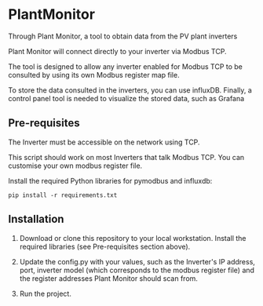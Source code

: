 # PlantMonitor

Through Plant Monitor, a tool to obtain data from the PV plant inverters

Plant Monitor will connect directly to your inverter via Modbus TCP.

The tool is designed to allow any inverter enabled for Modbus TCP to be consulted by
using its own Modbus register map file.

To store the data consulted in the inverters, you can use influxDB. Finally, a control panel tool is needed to visualize the stored data, such as Grafana

## Pre-requisites

The Inverter must be accessible on the network using TCP.

This script should work on most Inverters that talk Modbus TCP. You can 
customise your own modbus register file.

Install the required Python libraries for pymodbus and influxdb:

```
pip install -r requirements.txt
```

## Installation

1. Download or clone this repository to your local workstation. Install the 
required libraries (see Pre-requisites section above).

2. Update the config.py with your values, such as the Inverter's IP address, 
port, inverter model (which corresponds to the modbus register file) and the
register addresses Plant Monitor should scan from.

3. Run the project.

